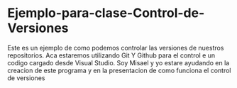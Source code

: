 # Ejemplo-para-clase-Control-de-Versiones
Este es un ejemplo de como podemos controlar las versiones de nuestros repositorios.
Aca estaremos utilizando Git Y Github para el control e un codigo cargado desde Visual Studio.
Soy Misael y yo estare ayudando en la creacion de este programa y en la presentacion de como funciona el control de versiones
